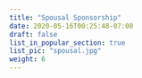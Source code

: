 ```yaml
---
title: "Spousal Sponsorship"
date: 2020-05-16T00:25:48-07:00
draft: false
list_in_popular_section: true
list_pic: "spousal.jpg"
weight: 6
---
```


